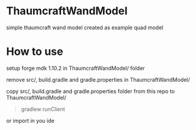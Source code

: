# ThaumcraftWandModel
simple thaumcraft wand model created as example quad model

# How to use

setup forge mdk 1.10.2 in ThaumcraftWandModel/ folder

remove src/, build.gradle and gradle.properties in ThaumcraftWandModel/

copy src/, build.gradle and gradle.properties folder from this repo to ThaumcraftWandModel/

>gradlew runClient

or
import in you ide
